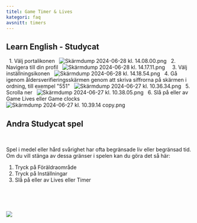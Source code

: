 ```yaml
---
titel: Game Timer & Lives
kategori: faq
avsnitt: timers
---
```

## Learn English \- Studycat


 
1\. Välj portalikonen
 
![Skärmdump 2024-06-28 kl. 14.08.00.png](https://help.Studycat.com/hc/article_attachments/34341801981977)
 
2\. Navigera till din profil
 
![Skärmdump 2024-06-28 kl. 14.17.11.png](https://help.Studycat.com/hc/article_attachments/34341801989401)
 
 
3\. Välj inställningsikonen
 
![Skärmdump 2024-06-28 kl. 14.18.54.png](https://help.Studycat.com/hc/article_attachments/34341801998361)
 
4\. Gå igenom åldersverifieringsskärmen genom att skriva siffrorna på skärmen i ordning, till exempel "551"
 
![Skärmdump 2024-06-27 kl. 10.36.34.png](https://help.Studycat.com/hc/article_attachments/34277789492249)
 
5\. Scrolla ner
 
![Skärmdump 2024-06-27 kl. 10.38.05.png](https://help.Studycat.com/hc/article_attachments/34277789494937)
 
6\. Slå på eller av Game Lives eller Game clocks
 
![Skärmdump 2024-06-27 kl. 10.39.14 copy.png](https://help.Studycat.com/hc/article_attachments/34277789497369)
 
 

## Andra Studycat spel


 




Spel i medel eller hård svårighet har ofta begränsade liv eller begränsad tid. Om du vill stänga av dessa gränser i spelen kan du göra det så här:


1. Tryck på Föräldraområde
2. Tryck på Inställningar
3. Slå på eller av Lives eller Timer


 


 


![](https://help.Studycat.com/hc/article_attachments/27187505863193)